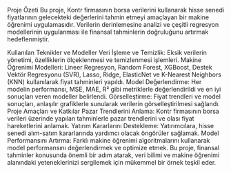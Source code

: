 Proje Özeti
Bu proje, Kontr firmasının borsa verilerini kullanarak hisse senedi fiyatlarının gelecekteki değerlerini tahmin etmeyi amaçlayan bir makine öğrenimi uygulamasıdır. Verilerin derinlemesine analizi ve çeşitli regresyon modellerinin uygulanması ile finansal tahminlerin doğruluğunu artırmak hedeflenmiştir.

Kullanılan Teknikler ve Modeller
Veri İşleme ve Temizlik: Eksik verilerin yönetimi, özelliklerin ölçeklenmesi ve temizlenmesi işlemleri.
Makine Öğrenimi Modelleri: Lineer Regresyon, Random Forest, XGBoost, Destek Vektör Regresyonu (SVR), Lasso, Ridge, ElasticNet ve K-Nearest Neighbors (KNN) kullanılarak fiyat tahminleri yapıldı.
Model Değerlendirme: Her modelin performansı, MSE, MAE, R² gibi metriklerle değerlendirildi ve en iyi sonuçları veren modeller belirlendi.
Görselleştirme: Fiyat trendleri ve model sonuçları, anlaşılır grafiklerle sunularak verilerin görselleştirilmesi sağlandı.
Proje Amaçları ve Katkılar
Pazar Trendlerini Anlama: Kontr firmasının borsa verileri üzerinde yapılan tahminlerle pazar trendlerini ve olası fiyat hareketlerini anlamak.
Yatırım Kararlarını Destekleme: Yatırımcılara, hisse senedi alım-satım kararlarında yardımcı olacak öngörüler sağlamak.
Model Performansını Artırma: Farklı makine öğrenimi algoritmalarını kullanarak model performansını değerlendirmek ve optimize etmek.
Bu proje, finansal tahminler konusunda önemli bir adım atarak, veri bilimi ve makine öğrenimi alanındaki yeteneklerinizi sergilemek için mükemmel bir örnek teşkil eder. 

